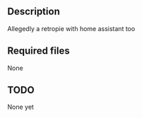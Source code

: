 ## Description
Allegedly a retropie with home assistant too

## Required files
None

## TODO
None yet
